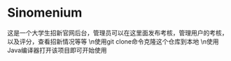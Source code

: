 # Sinomenium
这是一个大学生招新官网后台，管理员可以在这里面发布考核，管理用户的考核，以及评分，查看招新情况等等
\n使用git clone命令克隆这个仓库到本地
\n使用Java编译器打开该项目即可开始使用
